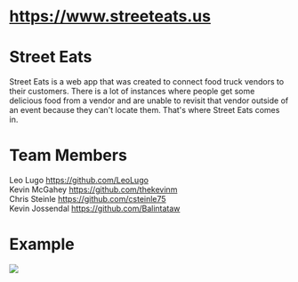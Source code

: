 # https://www.streeteats.us

# Street Eats
Street Eats is a web app that was created to connect food truck vendors to their customers. There is a lot of instances where people get some delicious food from a vendor and are unable to revisit that vendor outside of an event because they can't locate them. That's where Street Eats comes in.

# Team Members
Leo Lugo https://github.com/LeoLugo <br>
Kevin McGahey https://github.com/thekevinm <br>
Chris Steinle https://github.com/csteinle75 <br>
Kevin Jossendal https://github.com/Balintataw

# Example
![](https://media.giphy.com/media/8rEB11ggg0WucvWi9v/200w_d.gif)
